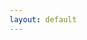 ```yaml
---
layout: default
---
```


<script> 
  var Component = App.pages.shows
  if(Component){
    ReactDOM.render(React.createElement(Component, {
      shows: [{% for show in site.shows %}
        {
         date: {{ show.date | jsonify }},
         locationKey: {{ show.slug | jsonify }},
         startTime: {{ show.startTime | jsonify }},
         url: {{ show.url | jsonify }},
        },
      {% endfor %}],
      locations: {{ site.data.locations | jsonify }}
    }), document.body)
  }
</script>
